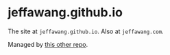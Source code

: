 # jeffawang.github.io

The site at `jeffawang.github.io`. Also at `jeffawang.com`.

Managed by [this other repo](https://github.com/jeffawang/blog/).
